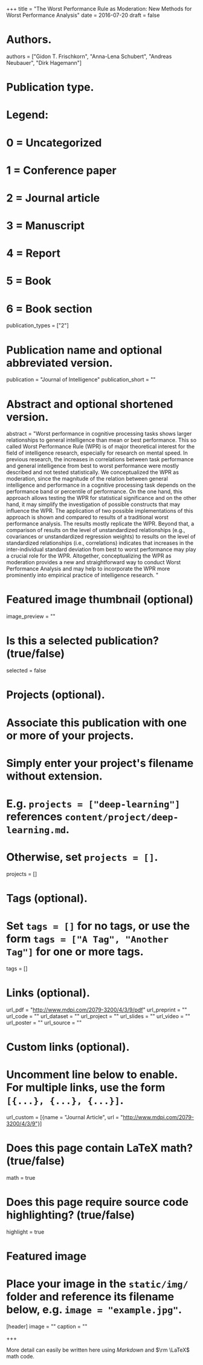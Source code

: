 +++
title = "The Worst Performance Rule as Moderation: New Methods for Worst Performance Analysis"
date = 2016-07-20
draft = false

# Authors.
authors = ["Gidon T. Frischkorn", "Anna-Lena Schubert", "Andreas Neubauer", "Dirk Hagemann"]

# Publication type.
# Legend:
# 0 = Uncategorized
# 1 = Conference paper
# 2 = Journal article
# 3 = Manuscript
# 4 = Report
# 5 = Book
# 6 = Book section
publication_types = ["2"]


# Publication name and optional abbreviated version.
publication = "Journal of Intelligence"
publication_short = ""

# Abstract and optional shortened version.
abstract = "Worst performance in cognitive processing tasks shows larger relationships to general intelligence than mean or best performance. This so called Worst Performance Rule (WPR) is of major theoretical interest for the field of intelligence research, especially for research on mental speed. In previous research, the increases in correlations between task performance and general intelligence from best to worst performance were mostly described and not tested statistically. We conceptualized the WPR as moderation, since the magnitude of the relation between general intelligence and performance in a cognitive processing task depends on the performance band or percentile of performance. On the one hand, this approach allows testing the WPR for statistical significance and on the other hand, it may simplify the investigation of possible constructs that may influence the WPR. The application of two possible implementations of this approach is shown and compared to results of a traditional worst performance analysis. The results mostly replicate the WPR. Beyond that, a comparison of results on the level of unstandardized relationships (e.g., covariances or unstandardized regression weights) to results on the level of standardized relationships (i.e., correlations) indicates that increases in the inter-individual standard deviation from best to worst performance may play a crucial role for the WPR. Altogether, conceptualizing the WPR as moderation provides a new and straightforward way to conduct Worst Performance Analysis and may help to incorporate the WPR more prominently into empirical practice of intelligence research. "

# Featured image thumbnail (optional)
image_preview = ""

# Is this a selected publication? (true/false)
selected = false

# Projects (optional).
#   Associate this publication with one or more of your projects.
#   Simply enter your project's filename without extension.
#   E.g. `projects = ["deep-learning"]` references `content/project/deep-learning.md`.
#   Otherwise, set `projects = []`.
projects = []

# Tags (optional).
#   Set `tags = []` for no tags, or use the form `tags = ["A Tag", "Another Tag"]` for one or more tags.
tags = []

# Links (optional).
url_pdf = "http://www.mdpi.com/2079-3200/4/3/9/pdf"
url_preprint = ""
url_code = ""
url_dataset = ""
url_project = ""
url_slides = ""
url_video = ""
url_poster = ""
url_source = ""

# Custom links (optional).
#   Uncomment line below to enable. For multiple links, use the form `[{...}, {...}, {...}]`.
url_custom = [{name = "Journal Article", url = "http://www.mdpi.com/2079-3200/4/3/9"}]

# Does this page contain LaTeX math? (true/false)
math = true

# Does this page require source code highlighting? (true/false)
highlight = true

# Featured image
# Place your image in the `static/img/` folder and reference its filename below, e.g. `image = "example.jpg"`.
[header]
image = ""
caption = ""

+++

More detail can easily be written here using *Markdown* and $\rm \LaTeX$ math code.
